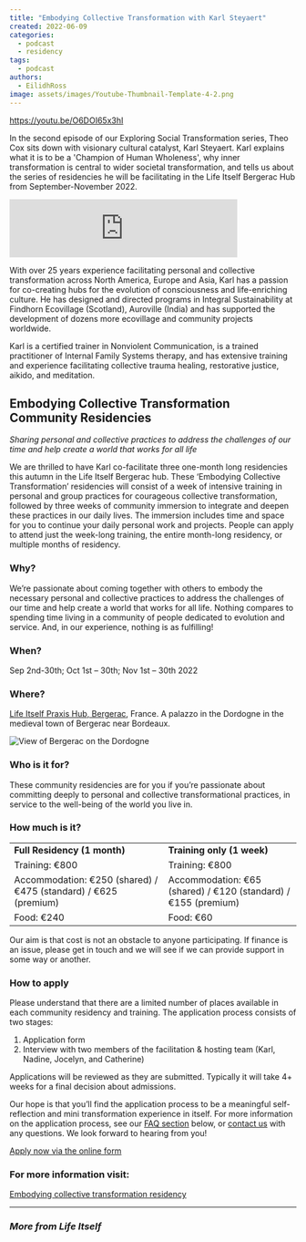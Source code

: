 ```yaml
---
title: "Embodying Collective Transformation with Karl Steyaert"
created: 2022-06-09
categories: 
  - podcast
  - residency
tags: 
  - podcast
authors: 
  - EilidhRoss
image: assets/images/Youtube-Thumbnail-Template-4-2.png
---
```


https://youtu.be/O6DOI65x3hI

In the second episode of our Exploring Social Transformation series, Theo Cox sits down with visionary cultural catalyst, Karl Steyaert. Karl explains what it is to be a 'Champion of Human Wholeness', why inner transformation is central to wider societal transformation, and tells us about the series of residencies he will be facilitating in the Life Itself Bergerac Hub from September-November 2022.

<iframe src="https://anchor.fm/life-itself/embed/episodes/Embodying-Collective-Transformation-with-Karl-Steyaert-e1jk724/a-a7gpq18" height="102px" width="400px" frameborder="0" scrolling="no"></iframe>

With over 25 years experience facilitating personal and collective transformation across North America, Europe and Asia, Karl has a passion for co-creating hubs for the evolution of consciousness and life-enriching culture. He has designed and directed programs in Integral Sustainability at Findhorn Ecovillage (Scotland), Auroville (India) and has supported the development of dozens more ecovillage and community projects worldwide.

Karl is a certified trainer in Nonviolent Communication, is a trained practitioner of Internal Family Systems therapy, and has extensive training and experience facilitating collective trauma healing, restorative justice, aikido, and meditation. 

## Embodying Collective Transformation Community Residencies

_Sharing personal and collective practices to address the challenges of our time and help create a world that works for all life_

We are thrilled to have Karl co-facilitate three one-month long residencies this autumn in the Life Itself Bergerac hub. These ‘Embodying Collective Transformation’ residencies will consist of a week of intensive training in personal and group practices for courageous collective transformation, followed by three weeks of community immersion to integrate and deepen these practices in our daily lives. The immersion includes time and space for you to continue your daily personal work and projects. People can apply to attend just the week-long training, the entire month-long residency, or multiple months of residency.

### Why?

We’re passionate about coming together with others to embody the necessary personal and collective practices to address the challenges of our time and help create a world that works for all life. Nothing compares to spending time living in a community of people dedicated to evolution and service. And, in our experience, nothing is as fulfilling!

### When?

Sep 2nd-30th; Oct 1st – 30th; Nov 1st – 30th 2022

### Where?

[Life Itself Praxis Hub, Bergerac](https://lifeitself.org/hubs/bergerac/), France. A palazzo in the Dordogne in the medieval town of Bergerac near Bordeaux.

![View of Bergerac on the Dordogne](assets/images/ima5206798460595800666-e1653592511495.jpeg)

### Who is it for?

These community residencies are for you if you’re passionate about committing deeply to personal and collective transformational practices, in service to the well-being of the world you live in.

### How much is it?

<table><tbody><tr><td><strong>Full Residency (1 month)</strong></td><td><strong>Training only (1 week)</strong></td></tr><tr><td>Training: €800</td><td>Training: €800</td></tr><tr><td>Accommodation:&nbsp;€250 (shared) / €475 (standard) / €625 (premium)</td><td>Accommodation: €65 (shared) / €120 (standard) / €155 (premium)</td></tr><tr><td>Food: €240</td><td>Food: €60</td></tr></tbody></table>

Our aim is that cost is not an obstacle to anyone participating. If finance is an issue, please get in touch and we will see if we can provide support in some way or another.

### How to apply

Please understand that there are a limited number of places available in each community residency and training. The application process consists of two stages:

1. Application form
2. Interview with two members of the facilitation & hosting team (Karl, Nadine, Jocelyn, and Catherine)

Applications will be reviewed as they are submitted. Typically it will take 4+ weeks for a final decision about admissions.

Our hope is that you’ll find the application process to be a meaningful self-reflection and mini transformation experience in itself. For more information on the application process, see our [FAQ section](https://lifeitself.org/embodying-collective-transformation/#faqs) below, or [contact us](https://lifeitself.org/embodying-collective-transformation/#contact) with any questions. We look forward to hearing from you!

[Apply now via the online form](https://docs.google.com/forms/d/e/1FAIpQLSfHaD4-ISnoCj3qgeMOr-f-D0CD6hiHC4wnb70b7qUy8A-mJg/viewform)

### For more information visit:

[Embodying collective transformation residency](https://lifeitself.org/embodying-collective-transformation/)

* * *

### _More from Life Itself_
